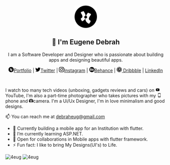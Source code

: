 <p align="center">
  <img src="assets/4eug icon.png" width="70" />  
  <h2 align="center">👋 I'm Eugene Debrah</h2>
  <p align="center"> I am a Software Developer and Designer who is passionate about building apps and designing beautiful apps.</p>
</p>

<p align="center">
  <a href=""><img src="assets/4eug icon.png" width= "16">Portfolio</a> | 
  <a href="https://twitter.com/4eug_"><img src="assets/twitter.png" width= "16">Twitter</a> |
  <a href="https://www.instagram.com/_.4eug"><img src="assets/instagram.png" width= "16">Instagram</a> |
  <a href="https://www.behance.net/debraheug"><img src="assets/behance.png" width= "16">Behance</a> |
  <a href="https://dribbble.com/4eug"><img src="assets/dribbble.png" width= "16"> Dribbble</a> |
  <a href="https://www.linkedin.com/in/eugene-debrah/">LinkedIn</a>
</p>

<br />

I watch too many tech videos (unboxing, gadgets reviews and cars) on <img src="assets/youtube.png" width= "13"> YouTube, I'm also a part-time photographer who takes pictures with my <img src="assets/smartphone.png" width= "13">phone and <img src="assets/camera.png" width= "13">camera. I'm a Ui/Ux Designer, I'm in love minimalism and good designs.

📫 You can reach me at debraheug@gmail.com

- 🔭 Currently building a mobile app for an Institution with flutter.
- 🌱 I’m currently learning ASP.NET.
- 🤝 Open for collaborations in Mobile apps with flutter framework.
- ⚡ Fun fact: I like to bring My Designs(UI's) to Life.

<img align="center" src="https://github-readme-streak-stats.herokuapp.com/?user=4eug" alt="4eug" />

<img align="center" src ="https://github-readme-stats.vercel.app/api?username=4eug" alt="4eug" />
